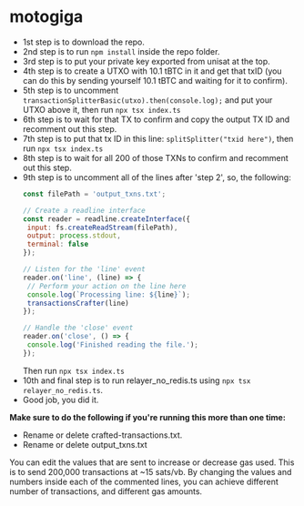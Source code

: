 # motogiga
 
- 1st step is to download the repo.
- 2nd step is to run `npm install` inside the repo folder.
- 3rd step is to put your private key exported from unisat at the top.
- 4th step is to create a UTXO with 10.1 tBTC in it and get that txID (you can do this by sending yourself 10.1 tBTC and waiting for it to confirm).
- 5th step is to uncomment `transactionSplitterBasic(utxo).then(console.log);` and put your UTXO above it, then run `npx tsx index.ts`
- 6th step is to wait for that TX to confirm and copy the output TX ID and recomment out this step.
- 7th step is to put that tx ID in this line: `splitSplitter("txid here")`, then run `npx tsx index.ts`
- 8th step is to wait for all 200 of those TXNs to confirm and recomment out this step.
- 9th step is to uncomment all of the lines after 'step 2', so, the following:
  ```js
  const filePath = 'output_txns.txt';
  
  // Create a readline interface
  const reader = readline.createInterface({
   input: fs.createReadStream(filePath),
   output: process.stdout,
   terminal: false
  });
  
  // Listen for the 'line' event
  reader.on('line', (line) => {
   // Perform your action on the line here
   console.log(`Processing line: ${line}`);
   transactionsCrafter(line)
  });
  
  // Handle the 'close' event
  reader.on('close', () => {
   console.log('Finished reading the file.');
  });
  ```
  Then run `npx tsx index.ts`
- 10th and final step is to run relayer_no_redis.ts using `npx tsx relayer_no_redis.ts`.
- Good job, you did it.

**Make sure to do the following if you're running this more than one time:**
- Rename or delete crafted-transactions.txt.
- Rename or delete output_txns.txt

You can edit the values that are sent to increase or decrease gas used. This is to send 200,000 transactions at ~15 sats/vb.
By changing the values and numbers inside each of the commented lines, you can achieve different number of transactions, and different gas amounts.
